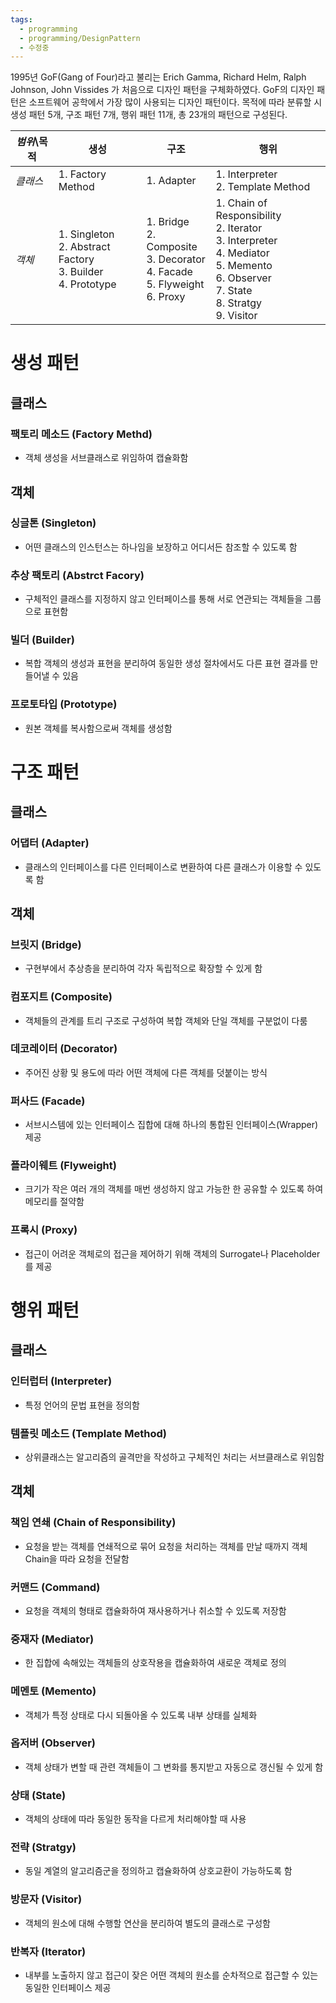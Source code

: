 ```yaml
---
tags:
  - programming
  - programming/DesignPattern
  - 수정중
---
```


1995년 GoF(Gang of Four)라고 불리는 Erich Gamma, Richard Helm, Ralph Johnson, John Vissides 가 처음으로 디자인 패턴을 구체화하였다. GoF의 디자인 패턴은 소프트웨어 공학에서 가장 많이 사용되는 디자인 패턴이다. 목적에 따라 분류할 시 생성 패턴 5개, 구조 패턴 7개, 행위 패턴 11개, 총 23개의 패턴으로 구성된다.

| *범위*\\**목적** | **생성**                                                            | **구조**                                                                             | **행위**                                                                                                                                          |
| -------------- | ----------------------------------------------------------------- | ---------------------------------------------------------------------------------- | ----------------------------------------------------------------------------------------------------------------------------------------------- |
| *클래스*        | 1. Factory Method<br>                                             | 1. Adapter                                                                         | 1. Interpreter<br>2. Template Method                                                                                                            |
| *객체*         | 1. Singleton<br>2. Abstract Factory<br>3. Builder<br>4. Prototype | 1. Bridge<br>2. Composite<br>3. Decorator<br>4. Facade<br>5. Flyweight<br>6. Proxy | 1. Chain of Responsibility<br>2. Iterator<br>3. Interpreter<br>4. Mediator<br>5. Memento<br>6. Observer<br>7. State<br>8. Stratgy<br>9. Visitor |

# 생성 패턴
## 클래스
### 팩토리 메소드 (Factory Methd)
- 객체 생성을 서브클래스로 위임하여 캡슐화함
## 객체
### 싱글톤 (Singleton)
- 어떤 클래스의 인스턴스는 하나임을 보장하고 어디서든 참조할 수 있도록 함
### 추상 팩토리 (Abstrct Facory)
- 구체적인 클래스를 지정하지 않고 인터페이스를 통해 서로 연관되는 객체들을 그룹으로 표현함
### 빌더 (Builder)
- 복합 객체의 생성과 표현을 분리하여 동일한 생성 절차에서도 다른 표현 결과를 만들어낼 수 있음
### 프로토타입 (Prototype)
- 원본 객체를 복사함으로써 객체를 생성함
# 구조 패턴
## 클래스
### 어댑터 (Adapter)
- 클래스의 인터페이스를 다른 인터페이스로 변환하여 다른 클래스가 이용할 수 있도록 함
## 객체
### 브릿지 (Bridge)
- 구현부에서 추상층을 분리하여 각자 독립적으로 확장할 수 있게 함
### 컴포지트 (Composite)
- 객체들의 관계를 트리 구조로 구성하여 복합 객체와 단일 객체를 구분없이 다룸
### 데코레이터 (Decorator)
- 주어진 상황 및 용도에 따라 어떤 객체에 다른 객체를 덧붙이는 방식
### 퍼사드 (Facade)
- 서브시스템에 있는 인터페이스 집합에 대해 하나의 통합된 인터페이스(Wrapper) 제공
### 플라이웨트 (Flyweight)
- 크기가 작은 여러 개의 객체를 매번 생성하지 않고 가능한 한 공유할 수 있도록 하여 메모리를 절약함
### 프록시 (Proxy)
- 접근이 어려운 객체로의 접근을 제어하기 위해 객체의 Surrogate나 Placeholder를 제공
# 행위 패턴
## 클래스
### 인터럽터 (Interpreter)
- 특정 언어의 문법 표현을 정의함
### 템플릿 메소드 (Template Method)
- 상위클래스는 알고리즘의 골격만을 작성하고 구체적인 처리는 서브클래스로 위임함
## 객체
### 책임 연쇄 (Chain of Responsibility)
- 요청을 받는 객체를 연쇄적으로 묶어 요청을 처리하는 객체를 만날 때까지 객체 Chain을 따라 요청을 전달함
### 커맨드 (Command)
- 요청을 객체의 형태로 캡슐화하여 재사용하거나 취소할 수 있도록 저장함
### 중재자 (Mediator)
- 한 집합에 속해있는 객체들의 상호작용을 캡슐화하여 새로운 객체로 정의
### 메멘토 (Memento)
- 객체가 특정 상태로 다시 되돌아올 수 있도록 내부 상태를 실체화
### 옵저버 (Observer)
- 객체 상태가 변할 때 관련 객체들이 그 변화를 통지받고 자동으로 갱신될 수 있게 함
### 상태 (State)
- 객체의 상태에 따라 동일한 동작을 다르게 처리해야할 때 사용
### 전략 (Stratgy)
- 동일 계열의 알고리즘군을 정의하고 캡슐화하여 상호교환이 가능하도록 함
### 방문자 (Visitor)
- 객체의 원소에 대해 수행할 연산을 분리하여 별도의 클래스로 구성함
### 반복자 (Iterator)
- 내부를 노출하지 않고 접근이 잦은 어떤 객체의 원소를 순차적으로 접근할 수 있는 동일한 인터페이스 제공